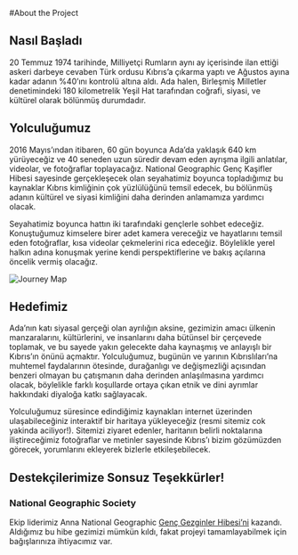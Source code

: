 #About the Project

## Nasıl Başladı

20 Temmuz 1974 tarihinde, Milliyetçi Rumların aynı ay içerisinde ilan ettiği askeri darbeye cevaben Türk ordusu Kıbrıs’a çıkarma yaptı ve Ağustos ayına kadar adanın %40’ını kontrolü altına aldı. Ada halen, Birleşmiş Milletler denetimindeki 180 kilometrelik Yeşil Hat tarafından coğrafi, siyasi, ve kültürel olarak bölünmüş durumdadır.

## Yolculuğumuz

2016 Mayıs’ından itibaren, 60 gün boyunca Ada’da yaklaşık 640 km yürüyeceğiz ve 40 seneden uzun süredir devam eden ayrışma ilgili anlatılar, videolar, ve fotoğraflar toplayacağız. National Geographic Genç Kaşifler Hibesi sayesinde gerçekleşecek olan seyahatimiz boyunca topladığımız bu kaynaklar Kıbrıs kimliğinin çok yüzlülüğünü temsil edecek, bu bölünmüş adanın kültürel ve siyasi kimliğini daha derinden anlamamıza yardımcı olacak.


Seyahatimiz boyunca hattın iki tarafındaki gençlerle sohbet edeceğiz. Konuştuğumuz kimselere birer adet kamera vereceğiz ve hayatlarını temsil eden fotoğraflar, kısa videolar çekmelerini rica edeceğiz. Böylelikle yerel halkın adına konuşmak yerine kendi perspektiflerine ve bakış açılarına öncelik vermiş olacağız.

![Journey Map]({{site.basurl}}/media/route.png "Journey Map")


## Hedefimiz

Ada’nın katı siyasal gerçeği olan ayrılığın aksine, gezimizin amacı ülkenin manzaralarını, kültürlerini, ve insanlarını daha bütünsel bir çerçevede toplamak, ve bu sayede yakın gelecekte daha kaynaşmış ve anlayışlı bir Kıbrıs’ın önünü açmaktır. Yolculuğumuz, bugünün ve yarının Kıbrıslıları’na muhtemel faydalarının ötesinde, durağanlıgı ve değişmezliği açısından benzeri olmayan bu çatışmanın daha derinden anlaşılmasına yardımcı olacak, böylelikle farklı koşullarde ortaya çıkan etnik ve dini ayrımlar hakkındaki diyaloğa katkı sağlayacak.


Yolculuğumuz süresince edindiğimiz kaynakları internet üzerinden ulaşabileceğiniz interaktif bir haritaya yükleyeceğiz (resmi sitemiz cok yakinda aciliyor!). Sitemizi ziyaret edenler, haritanın belirli noktalarına iliştireceğimiz fotoğraflar ve metinler sayesinde Kıbrıs’ı bizim gözümüzden görecek, yorumlarını ekleyerek bizlerle etkileşebilecek.


## Destekçilerimize Sonsuz Teşekkürler!


### National Geographic Society
Ekip liderimiz Anna National Geographic [Genç Gezginler Hibesi’ni](http://www.nationalgeographic.com/explorers/grants-programs/young-explorers/) kazandı. Aldığımız bu hibe gezimizi mümkün kıldı, fakat projeyi tamamlayabilmek için bağışlarınıza ihtiyacımız var.
